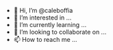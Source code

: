 - 👋 Hi, I’m @caleboffia
- 👀 I’m interested in ...
- 🌱 I’m currently learning ...
- 💞️ I’m looking to collaborate on ...
- 📫 How to reach me ...

<!---
caleboffia/caleboffia is a ✨ special ✨ repository because its `README.md` (this file) appears on your GitHub profile.
You can click the Preview link to take a look at your changes.
--->
